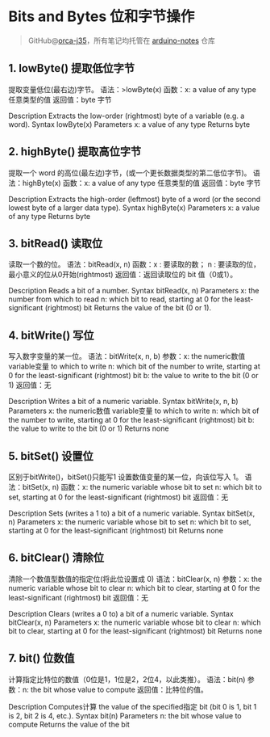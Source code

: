 # Bits and Bytes 位和字节操作
> GitHub@[orca-j35](https://github.com/orca-j35)，所有笔记均托管在 [arduino-notes](https://github.com/orca-j35/arduino-notes) 仓库



## 1. lowByte() 提取低位字节
提取变量低位(最右边)字节。
语法：>lowByte(x)
函数：x: a value of any type 任意类型的值
返回值：byte 字节

Description
Extracts the low-order (rightmost) byte of a variable (e.g. a word).
Syntax
lowByte(x)
Parameters
x: a value of any type
Returns
byte

## 2. highByte() 提取高位字节
提取一个 word 的高位(最左边)字节，(或一个更长数据类型的第二低位字节)。
语法：highByte(x)
函数：x: a value of any type 任意类型的值
返回值：byte 字节

Description
Extracts the high-order (leftmost) byte of a word (or the second lowest byte of a larger data type).
Syntax
highByte(x)
Parameters
x: a value of any type
Returns
byte

## 3. bitRead() 读取位
读取一个数的位。
语法：bitRead(x, n)
函数：x : 要读取的数；
		   n : 要读取的位，最小意义的位从0开始(rightmost) 
返回值：返回读取位的 bit 值（0或1）。

Description
Reads a bit of a number.
Syntax
bitRead(x, n)
Parameters
x: the number from which to read
n: which bit to read, starting at 0 for the least-significant (rightmost) bit
Returns
the value of the bit (0 or 1).

## 4. bitWrite() 写位
写入数字变量的某一位。
语法：bitWrite(x, n, b)
参数：x: the numeric数值 variable变量 to which to write
n: which bit of the number to write, starting at 0 for the least-significant (rightmost) bit
b: the value to write to the bit (0 or 1)
返回值：无

Description
Writes a bit of a numeric variable.
Syntax
bitWrite(x, n, b)
Parameters
x: the numeric数值 variable变量 to which to write
n: which bit of the number to write, starting at 0 for the least-significant (rightmost) bit
b: the value to write to the bit (0 or 1)
Returns
none

## 5. bitSet() 设置位
区别于bitWrite()，bitSet()只能写1
设置数值变量的某一位，向该位写入 1。
语法：bitSet(x, n)
函数：x: the numeric variable whose bit to set
n: which bit to set, starting at 0 for the least-significant (rightmost) bit
返回值：无

Description
Sets (writes a 1 to) a bit of a numeric variable.
Syntax
bitSet(x, n)
Parameters
x: the numeric variable whose bit to set
n: which bit to set, starting at 0 for the least-significant (rightmost) bit
Returns
none


## 6. bitClear() 清除位
清除一个数值型数值的指定位(将此位设置成 0)
语法：bitClear(x, n)
参数：x: the numeric variable whose bit to clear
n: which bit to clear, starting at 0 for the least-significant (rightmost) bit
返回值：无

Description
Clears (writes a 0 to) a bit of a numeric variable.
Syntax
bitClear(x, n)
Parameters
x: the numeric variable whose bit to clear
n: which bit to clear, starting at 0 for the least-significant (rightmost) bit
Returns
none

## 7. bit() 位数值
计算指定比特位的数值（0位是1，1位是2，2位4，以此类推）。
语法：bit(n)
参数：n: the bit whose value to compute
返回值：比特位的值。

Description
Computes计算 the value of the specified指定 bit (bit 0 is 1, bit 1 is 2, bit 2 is 4, etc.).
Syntax
bit(n)
Parameters
n: the bit whose value to compute
Returns
the value of the bit
